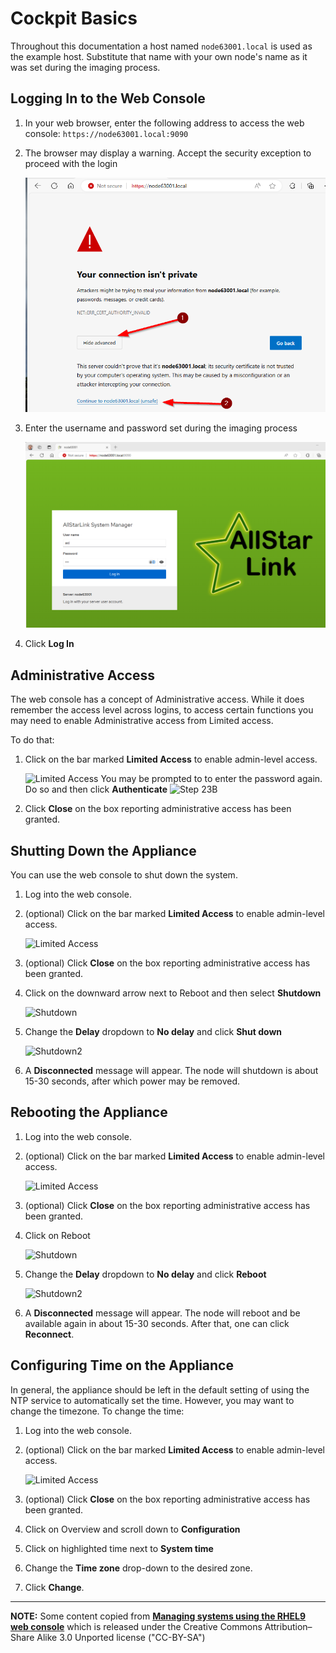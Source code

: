 # Cockpit Basics
Throughout this documentation a host named `node63001.local` is used as the example host. Substitute that name with your own node's name as it was set during the imaging process.

## Logging In to the Web Console
1. In your web browser, enter the following address to access the web console: `https://node63001.local:9090`

2. The browser may display a warning. Accept the security exception to proceed with the login

    ![Login](../install/pi-appliance/img/step-20.png)

3. Enter the username and password set during the imaging process

    ![Login](../install/pi-appliance/img/step-22.png)

4. Click **Log In**

## Administrative Access
The web console has a concept of Administrative access. While it does remember the access level across logins, to access certain functions you may need to enable Administrative access from Limited access.

To do that:

1. Click on the bar marked **Limited Access** to enable admin-level access.

    ![Limited Access](img/limited_access-1.png)
    You may be prompted to to enter the password again. Do so and then click **Authenticate**
    ![Step 23B](img/limited_access-2.png)

2. Click **Close** on the box reporting administrative access has been granted.

## Shutting Down the Appliance
You can use the web console to shut down the system.

1.  Log into the web console.

2. (optional) Click on the bar marked **Limited Access** to enable admin-level access.

    ![Limited Access](img/limited_access-1.png)

3. (optional) Click **Close** on the box reporting administrative access has been granted.

4. Click on the downward arrow next to Reboot and then select **Shutdown**

    ![Shutdown](img/cockpit_shutdown.png)

5. Change the __Delay__ dropdown to **No delay** and click **Shut down**

    ![Shutdown2](img/cockpit_shutdown2.png)

6. A **Disconnected** message will appear. The node will shutdown is about 15-30 seconds, after which power may be removed.

## Rebooting the Appliance
1. Log into the web console.

2. (optional) Click on the bar marked **Limited Access** to enable admin-level access.

    ![Limited Access](img/limited_access-1.png)

3. (optional) Click **Close** on the box reporting administrative access has been granted.

4. Click on Reboot

    ![Shutdown](img/cockpit_reboot.png)

5. Change the __Delay__ dropdown to **No delay** and click **Reboot**

    ![Shutdown2](img/cockpit_reboot2.png)

6. A **Disconnected** message will appear. The node will reboot and be available again in about 15-30 seconds. After that, one can click **Reconnect**.

## Configuring Time on the Appliance
In general, the appliance should be left in the default setting of using the NTP service to automatically set the time. However, you may want to change the timezone. To change the time:

1. Log into the web console.

2. (optional) Click on the bar marked **Limited Access** to enable admin-level access.

    ![Limited Access](img/limited_access-1.png)

3. (optional) Click **Close** on the box reporting administrative access has been granted.

4. Click on Overview and scroll down to **Configuration**

5. Click on highlighted time next to **System time**

6. Change the **Time zone** drop-down to the desired zone.

7. Click **Change**.
___
**NOTE:** Some content copied from 
[__Managing systems using the RHEL9 web console__](https://access.redhat.com/documentation/en-us/red_hat_enterprise_linux/9/html/managing_systems_using_the_rhel_9_web_console/index) which is released under the Creative Commons Attribution–Share Alike 3.0 Unported license ("CC-BY-SA")
